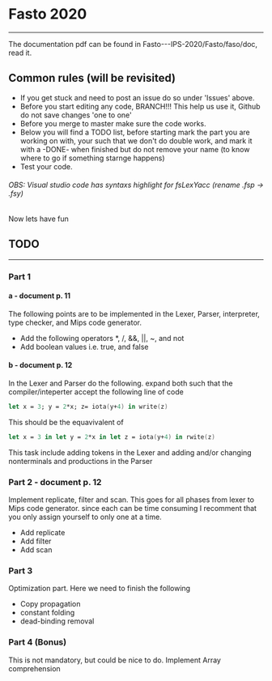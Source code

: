 # Fasto 2020
-----------------
The documentation pdf can be found in Fasto---IPS-2020/Fasto/faso/doc, read it.

## Common rules (will be revisited)
* If you get stuck and need to post an issue do so under 'Issues' above.
* Before you start editing any code, BRANCH!!! This help us use it, Github do not save changes 'one to one'
* Before you merge to master make sure the code works.
* Below you will find a TODO list, before starting mark the part you are working on with, your such that we don't do double work, and mark it with a -DONE- when finished but do not remove your name (to know where to go if something starnge happens)
* Test your code.


###### OBS: Visual studio code has syntaxs highlight for fsLexYacc (rename .fsp -> .fsy)

Now lets have fun


## TODO
-----------------------------------------------------------------------------------------------------------------------------
### Part 1
#### a - document p. 11
The following points are to be implemented in the Lexer, Parser, interpreter, type checker, and Mips code generator.
- Add the following operators *, /, &&, ||, ~, and not
- Add boolean values i.e. true, and false

#### b - document p. 12
In the Lexer and Parser do the following.
expand both such that the compiler/inteperter accept the following line of code
```fsharp
let x = 3; y = 2*x; z= iota(y+4) in write(z)
```
This should be the equavivalent of 
```fsharp
let x = 3 in let y = 2*x in let z = iota(y+4) in rwite(z)
```
This task include adding tokens in the Lexer and adding and/or changing nonterminals and productions in the Parser

### Part 2 - document p. 12
Implement replicate, filter and scan. This goes for all phases from lexer to Mips code generator.
since each can be time consuming I recomment that you only assign yourself to only one at a time.
- Add replicate
- Add filter
- Add scan

### Part 3 
Optimization part.
Here we need to finish the following
- Copy propagation
- constant folding
- dead-binding removal

### Part 4 (Bonus)
This is not mandatory, but could be nice to do.
Implement Array comprehension
